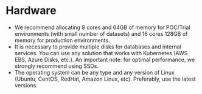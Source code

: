 # Hardware

- We recommend allocating 8 cores and 64GB of memory for POC/Trial environments (with small number of datasets) and 16 cores 128GB of memory for production environments.
- It is necessary to provide multiple disks for databases and internal services. You can use any solution that works with Kubernetes (AWS EBS, Azure Disks, etc.). An important note: for optimal performance, we strongly recommend using SSDs.
- The operating system can be any type and any version of Linux (Ubuntu, CentOS, RedHat, Amazon Linux, etc). Preferably, use the latest versions.
